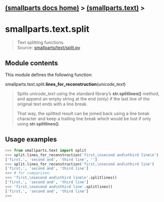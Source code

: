 [(smallparts docs home)](./) > [(smallparts.text)](./smallparts.text.md) >
----
# smallparts.text.split

> Text splitting functions.  
> Source: [smallparts/text/split.py](https://github.com/blackstream-x/smallparts/blob/master/smallparts/text/split.py)

## Module contents

This module defines the following function:

smallparts.text.split.**lines_for_reconstruction**(*unicode_text*)

> Splits *unicode_text* using the standard library’s **str.splitlines()** method,
> and append an empty string at the end (only) if the last line
> of the original text ends with a line break.
>
> That way, the splitted result can be joined back using a line break character
> and keep a trailing line break which would be lost if only using
> **str.splitlines()**.

## Usage examples

```python
>>> from smallparts.text import split
>>> split.lines_for_reconstruction('first,\nsecond and\nthird line\n')
['first,', 'second and', 'third line', '']
>>> split.lines_for_reconstruction('first,\nsecond and\nthird line')
['first,', 'second and', 'third line']
>>> # for comparison:
>>> 'first,\nsecond and\nthird line\n'.splitlines()
['first,', 'second and', 'third line']
>>> 'first,\nsecond and\nthird line'.splitlines()
['first,', 'second and', 'third line']
>>> 
```

